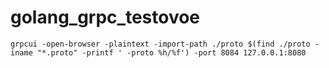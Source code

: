 # golang_grpc_testovoe

 ```
grpcui -open-browser -plaintext -import-path ./proto $(find ./proto -iname "*.proto" -printf ' -proto %h/%f') -port 8084 127.0.0.1:8080

```
